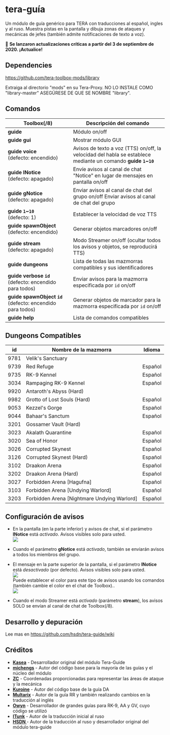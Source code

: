 # tera-guía
Un módulo de guía genérico para TERA con traducciones al español, ingles y al ruso. Muestra pistas en la pantalla y dibuja zonas de ataques y mecánicas de jefes (también admite notificaciones de texto a voz).

&#x1F534; **Se lanzaron actualizaciones críticas a partir del 3 de septiembre de 2020. ¡Actualice!** 

## Dependencies
https://github.com/tera-toolbox-mods/library

Extraiga al directorio "mods" en su Tera-Proxy. NO LO INSTALE COMO "library-master" ASEGÚRESE DE QUE SE NOMBRE "library".

## Comandos 
Toolbox(/8) | Descripción del comando
--- | --- 
**guide** | Módulo on/off 
**guide&nbsp;gui** | Mostrar módulo GUI
**guide&nbsp;voice**<br>(defecto: encendido) | Avisos de texto a voz (TTS) on/off, la velocidad del habla se establece mediante un comando **guide `1`~`10`** 
**guide&nbsp;lNotice**<br>(defecto: apagado) | Envíe avisos al canal de chat "Notice" en lugar de mensajes en pantalla on/off 
**guide&nbsp;gNotice**<br>(defecto: apagado) | Enviar avisos al canal de chat del grupo on/off Enviar avisos al canal de chat del grupo 
**guide&nbsp;`1`~`10`**<br>(defecto: 1) | Establecer la velocidad de voz TTS
**guide&nbsp;spawnObject**<br>(defecto: encendido) | Generar objetos marcadores on/off
**guide&nbsp;stream**<br>(defecto: apagado) | Modo Streamer on/off (ocultar todos los avisos y objetos, se reproducirá TTS)
**guide&nbsp;dungeons** | Lista de todas las mazmorras compatibles y sus identificadores
**guide&nbsp;verbose&nbsp;`id`**<br>(defecto: encendido para todos) | Enviar avisos para la mazmorra especificada por `id` on/off 
**guide&nbsp;spawnObject&nbsp;`id`**<br>(defecto: encendido para todos) | Generar objetos de marcador para la mazmorra especificada por `id` on/off 
**guide&nbsp;help** | Lista de comandos compatibles

## Dungeons Compatibles
id | Nombre de la mazmorra | Idioma
--- | --- | ---
9781 | Velik's Sanctuary | 
9739 | Red Refuge | Español 
9735 | RK-9 Kennel | Español 
3034 | Rampaging RK-9 Kennel | Español 
9920 | Antaroth's Abyss (Hard)
9982 | Grotto of Lost Souls (Hard) | Español 
9053 | Kezzel's Gorge | Español 
9044 | Bahaar's Sanctum | Español 
3201 | Gossamer Vault (Hard)
3023 | Akalath Quarantine | Español 
3020 | Sea of Honor | Español 
3026 | Corrupted Skynest | Español 
3126 | Corrupted Skynest (Hard) | Español 
3102 | Draakon Arena | Español 
3202 | Draakon Arena (Hard) | Español 
3027 | Forbidden Arena [Hagufna] | Español 
3103 | Forbidden Arena [Undying Warlord] | Español 
3203 | Forbidden Arena [Nightmare Undying Warlord] | Español 

## Configuración de avisos

* En la pantalla (en la parte inferior) y avisos de chat, si el parámetro **lNotice** está *activado*. Avisos visibles solo para usted.    
  ![](https://i.imgur.com/JuFD8wn.png)

* Cuando el parámetro **gNotice** está *activado*, también se enviarán avisos a todos los miembros del grupo.

* El mensaje en la parte superior de la pantalla, si el parámetro **lNotice** está *desactivado* (por defecto). Avisos visibles solo para usted.     
  ![](https://i.imgur.com/zuDYm1q.png)   
  Puede establecer el color para este tipo de avisos usando los comandos (también cambie el color en el chat de Toolbox)..   
  ![](https://i.imgur.com/SFCzNEp.png)


* Cuando el modo Streamer está *activado* (parámetro **stream**), los avisos SOLO se envían al canal de chat de Toolbox(/8).   

## Desarrollo y depuración
Lee mas en https://github.com/hsdn/tera-guide/wiki

## Créditos
- **[Kasea](https://github.com/tera-toolbox-mods)** - Desarrollador original del módulo Tera-Guide
- **[michengs](https://github.com/michengs)** - Autor del código base para la mayoría de las guías y el núcleo del módulo
- **[ZC](https://github.com/tera-mod)** - Coordenadas proporcionadas para representar las áreas de ataque y la mecánica
- **[Kuroine](https://github.com/Kuroine)** - Autor del código base de la guía DA
- **[Multarix](https://github.com/Multarix)** - Autor de la guía RR y también realizando cambios en la traducción al inglés
- **[Owyn](https://github.com/Owyn)** - Desarrollador de grandes guías para RK-9, AA y GV, cuyo código se utilizó
- **[ITunk](https://github.com/GrafNikola)** - Autor de la traducción inicial al ruso
- **[HSDN ](https://github.com/HSDN)** - Autor de la traducción al ruso y desarrollador original del módulo tera-guide